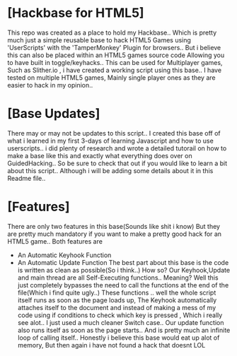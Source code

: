 # [Hackbase for HTML5]
This repo was created as a place to hold my Hackbase.. Which is pretty much just a simple reusable base to hack HTML5 Games using 'UserScripts' with the 'TamperMonkey' Plugin for browsers.. But i believe this can also be placed within an HTML5 games source code
Allowing you to have built in toggle/keyhacks.. This can be used for Multiplayer games, Such as Slither.io , i have created a working script using this base.. I have tested on multiple HTML5 games, Mainly single player ones as they are easier to hack in my opinion..

# [Base Updates]
There may or may not be updates to this script.. I created this base off of what i learned in my first 3-days of learning Javascript and how to use userscripts.. i did plenty of research and wrote a detailed tutorail on how to make a base like this and exactly what everything does over on GuidedHacking.. So be sure to check that out if you would like to learn a bit about this script.. Although i will be adding some details about it in this Readme file..

# [Features]
There are only two features in this base(Sounds like shit i know) But they are pretty much mandatory if you want to make a pretty good hack for an HTML5 game.. Both features are
 - An Automatic Keyhook Function
 - An Automatic Update  Function
The best part about this base is the code is written as clean as possible(So i think..) How so? Our Keyhook,Update and main thread are all Self-Executing functions.. Meaning? Well this just completely bypasses the need to call the functions at the end of the file(Which i find quite ugly..) These functions .. well the whole script itself runs as soon as the page loads up, The Keyhook automatically attaches itself to the document and instead of making a mess of my code using if conditions to check which key is pressed , Which i really see alot.. I just used a much cleaner Switch case.. Our update function also runs itself as soon as the page starts.. And is pretty much an infinite loop of calling itself.. Honestly i believe this base would eat up alot of memory, But then again i have not found a hack that doesnt LOL
